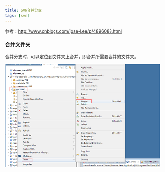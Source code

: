 ```yaml
---
title: SVN合并分支
tags: [svn]
---
```


参考：http://www.cnblogs.com/jose-Lee/p/4896088.html

### 合并文件夹

合并分支时，可以定位到文件夹上合并，即合并所需要合并的文件夹。

![](/images/tools/svn/merge/mergeflod.png)